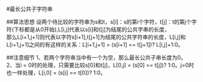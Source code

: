 #最长公共子字符串

##算法思想
设两个待比较的字符串为s和t，s[i]：s的第i个字符，t[j]：t的第j个字符(下标都是从0开始),L[i,j]代表以s[i]和t[j]为结尾的公共字串的长度，  
那么L[i+1,j+1]则代表以字符s[i+1],t[j+1]为结尾的公共字符串的长度，L[i,j]和L[i+1,j+1]之间的有这样的关系：L[i+1,j+1] = (s[i+1] == t[j+1])? L[i,j]+1:0。  

##注意细节
1、若两个字符串当中有一个为空，那么最长公共子串长度为0。  
2、当i = 0时的处理，只需要比较s[0]和t[j]，L[0,j] = (s[0] == t[j])? 1:0。j=0时也一样处理，L[i,0] = (s[i] == t[0])? 1:0。

